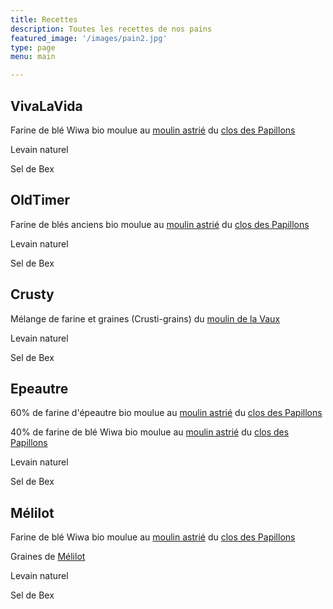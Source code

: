 ```yaml
---
title: Recettes
description: Toutes les recettes de nos pains
featured_image: '/images/pain2.jpg'
type: page
menu: main

---
```


## VivaLaVida

Farine de blé Wiwa bio moulue au [moulin astrié](https://www.moulin-astreia.com/) du [clos des Papillons](https://closdespapillons.ch/)

Levain naturel

Sel de Bex

## OldTimer

Farine de blés anciens bio moulue au [moulin astrié](https://www.moulin-astreia.com/) du [clos des Papillons](https://closdespapillons.ch/)

Levain naturel

Sel de Bex


## Crusty

Mélange de farine et graines (Crusti-grains) du [moulin de la Vaux](https://www.moulindelavaux.ch/)

Levain naturel

Sel de Bex


## Epeautre

60% de farine d'épeautre bio moulue au [moulin astrié](https://www.moulin-astreia.com/) du [clos des Papillons](https://closdespapillons.ch/)

40% de farine de blé Wiwa bio moulue au [moulin astrié](https://www.moulin-astreia.com/) du [clos des Papillons](https://closdespapillons.ch/)

Levain naturel

Sel de Bex


## Mélilot

Farine de blé Wiwa bio moulue au [moulin astrié](https://www.moulin-astreia.com/) du [clos des Papillons](https://closdespapillons.ch/)

Graines de [Mélilot](https://fr.wikipedia.org/wiki/M%C3%A9lilot)

Levain naturel

Sel de Bex
